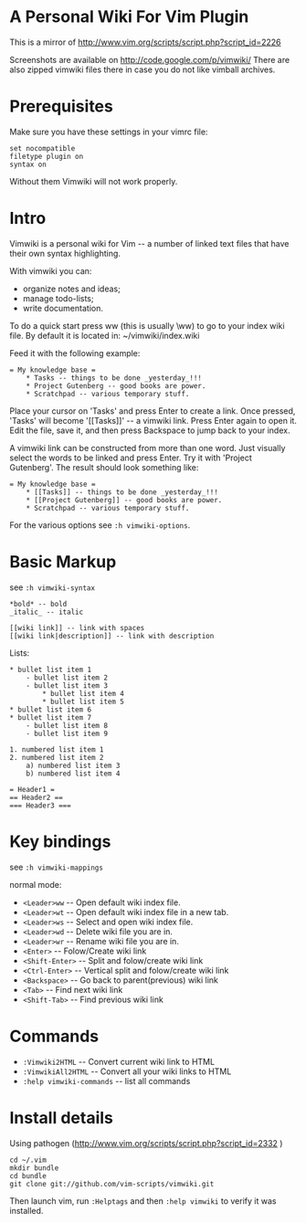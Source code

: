 A Personal Wiki For Vim Plugin
==============================================================================

This is a mirror of http://www.vim.org/scripts/script.php?script_id=2226

Screenshots are available on http://code.google.com/p/vimwiki/ 
There are also zipped vimwiki files there in case you do not like vimball archives.


Prerequisites
==============================================================================

Make sure you have these settings in your vimrc file: 

    set nocompatible
    filetype plugin on
    syntax on

Without them Vimwiki will not work properly.


Intro
==============================================================================
Vimwiki is a personal wiki for Vim -- a number of linked text files that have
their own syntax highlighting.

With vimwiki you can:

 * organize notes and ideas;
 * manage todo-lists;
 * write documentation.

To do a quick start press <Leader>ww (this is usually \ww) to go to your index
wiki file.  By default it is located in: 
    ~/vimwiki/index.wiki

Feed it with the following example:

    = My knowledge base =
        * Tasks -- things to be done _yesterday_!!!
        * Project Gutenberg -- good books are power.
        * Scratchpad -- various temporary stuff.

Place your cursor on 'Tasks' and press Enter to create a link.  Once pressed,
'Tasks' will become '[[Tasks]]' -- a vimwiki link.  Press Enter again to
open it.  Edit the file, save it, and then press Backspace to jump back to your
index.

A vimwiki link can be constructed from more than one word.  Just visually
select the words to be linked and press Enter.  Try it with 'Project
Gutenberg'.  The result should look something like:

    = My knowledge base =
        * [[Tasks]] -- things to be done _yesterday_!!!
        * [[Project Gutenberg]] -- good books are power.
        * Scratchpad -- various temporary stuff.

For the various options see `:h vimwiki-options`.


Basic Markup
==============================================================================
see `:h vimwiki-syntax`

    *bold* -- bold 
    _italic_ -- italic 

    [[wiki link]] -- link with spaces
    [[wiki link|description]] -- link with description

Lists:

    * bullet list item 1
        - bullet list item 2
        - bullet list item 3
            * bullet list item 4
            * bullet list item 5
    * bullet list item 6
    * bullet list item 7
        - bullet list item 8
        - bullet list item 9

    1. numbered list item 1
    2. numbered list item 2
        a) numbered list item 3
        b) numbered list item 4

    = Header1 =
    == Header2 ==
    === Header3 ===


Key bindings
==============================================================================
see `:h vimwiki-mappings`

normal mode: 

 * `<Leader>ww` -- Open default wiki index file. 
 * `<Leader>wt` -- Open default wiki index file in a new tab. 
 * `<Leader>ws` -- Select and open wiki index file. 
 * `<Leader>wd` -- Delete wiki file you are in. 
 * `<Leader>wr` -- Rename wiki file you are in. 
 * `<Enter>` -- Folow/Create wiki link 
 * `<Shift-Enter>` -- Split and folow/create wiki link 
 * `<Ctrl-Enter>` -- Vertical split and folow/create wiki link 
 * `<Backspace>` -- Go back to parent(previous) wiki link 
 * `<Tab>` -- Find next wiki link 
 * `<Shift-Tab>` -- Find previous wiki link 


Commands 
============================================================================== 

 * `:Vimwiki2HTML` -- Convert current wiki link to HTML 
 * `:VimwikiAll2HTML` -- Convert all your wiki links to HTML 
 * `:help vimwiki-commands` -- list all commands
 
Install details
============================================================================== 

Using pathogen (http://www.vim.org/scripts/script.php?script_id=2332 )

    cd ~/.vim
    mkdir bundle
    cd bundle
    git clone git://github.com/vim-scripts/vimwiki.git

Then launch vim, run `:Helptags` and then `:help vimwiki` to verify it was installed.
